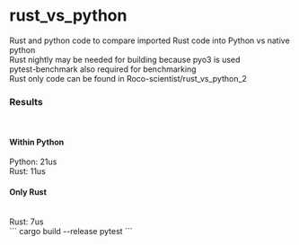 # rust_vs_python
Rust and python code to compare imported Rust code into Python vs native python <br>
Rust nightly may be needed for building because pyo3 is used<br>
pytest-benchmark also required for benchmarking<br>
Rust only code can be found in Roco-scientist/rust_vs_python_2<br>
<h3>Results</h1><br>
<h4>Within Python</h4>
Python: 21us<br>
Rust: 11us<br>
<h4>Only Rust</h4><br>
Rust: 7us<br>
```
cargo build --release
pytest
```

